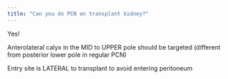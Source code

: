 ```yaml
---
title: "Can you do PCN on transplant kidney?"
---
```

Yes!

Anterolateral calyx in the MID to UPPER pole should be targeted (different from posterior lower pole in regular PCN)

Entry site is LATERAL to transplant to avoid entering peritoneum

